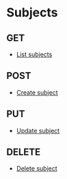 # Subjects

## GET

* [List subjects](list.md)

## POST

* [Create subject](create.md)

## PUT

* [Update subject](update.md)

## DELETE

* [Delete subject](delete.md)
